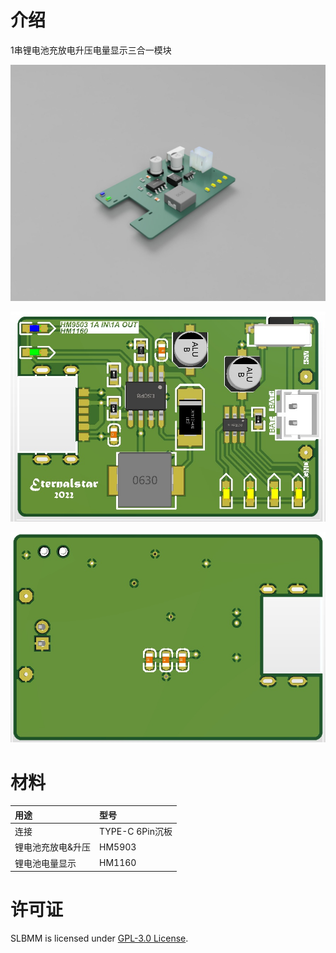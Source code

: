 # 介绍
 1串锂电池充放电升压电量显示三合一模块  
<p align="center">
<img alt="渲染图像" src="https://github.com/EternalStarCHN/SLBMM/blob/main/Pic/3D.jpg" width="600">
</p> 
<p align="center">
<img alt="顶层图像" src="https://github.com/EternalStarCHN/SLBMM/blob/main/Pic/SLBMM_U.jpg" width="600">
</p> 
<p align="center">
<img alt="底层图像" src="https://github.com/EternalStarCHN/SLBMM/blob/main/Pic/SLBMM_B.jpg" width="600">
</p>

# 材料
 | 用途 | 型号 |
 | :--------- | :--------- |
 | 连接 | TYPE-C 6Pin沉板 |
 | 锂电池充放电&升压 | HM5903 |
 | 锂电池电量显示 | HM1160 |
# 许可证
 SLBMM is licensed under [GPL-3.0 License](https://github.com/EternalStarCHN/SLBMM/blob/main/LICENSE).